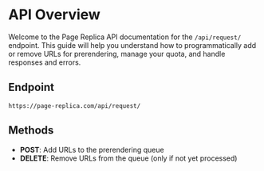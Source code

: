 # API Overview

Welcome to the Page Replica API documentation for the `/api/request/` endpoint. This guide will help you understand how to programmatically add or remove URLs for prerendering, manage your quota, and handle responses and errors.

## Endpoint

```
https://page-replica.com/api/request/
```

## Methods

- **POST**: Add URLs to the prerendering queue
- **DELETE**: Remove URLs from the queue (only if not yet processed)
